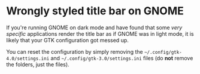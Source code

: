 # Wrongly styled title bar on GNOME

If you're running GNOME on dark mode and have found that some *very specific* applications render the title bar as if GNOME was in light mode, it is likely that your GTK configuration got messed up.

You can reset the configuration by simply removing the `~/.config/gtk-4.0/settings.ini` and `~/.config/gtk-3.0/settings.ini` files (do **not** remove the folders, just the files).
